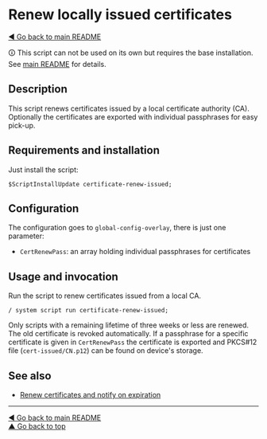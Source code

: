 Renew locally issued certificates
=================================

[◀ Go back to main README](../README.md)

🛈 This script can not be used on its own but requires the base installation.
See [main README](../README.md) for details.

Description
-----------

This script renews certificates issued by a local certificate authority (CA).
Optionally the certificates are exported with individual passphrases for
easy pick-up.

Requirements and installation
-----------------------------

Just install the script:

    $ScriptInstallUpdate certificate-renew-issued;

Configuration
-------------

The configuration goes to `global-config-overlay`, there is just one
parameter:

* `CertRenewPass`: an array holding individual passphrases for certificates

Usage and invocation
--------------------

Run the script to renew certificates issued from a local CA.

    / system script run certificate-renew-issued;

Only scripts with a remaining lifetime of three weeks or less are renewed.
The old certificate is revoked automatically. If a passphrase for a specific
certificate is given in `CertRenewPass` the certificate is exported and
PKCS#12 file (`cert-issued/CN.p12`) can be found on device's storage.

See also
--------

* [Renew certificates and notify on expiration](check-certificates.md)

---
[◀ Go back to main README](../README.md)  
[▲ Go back to top](#top)
